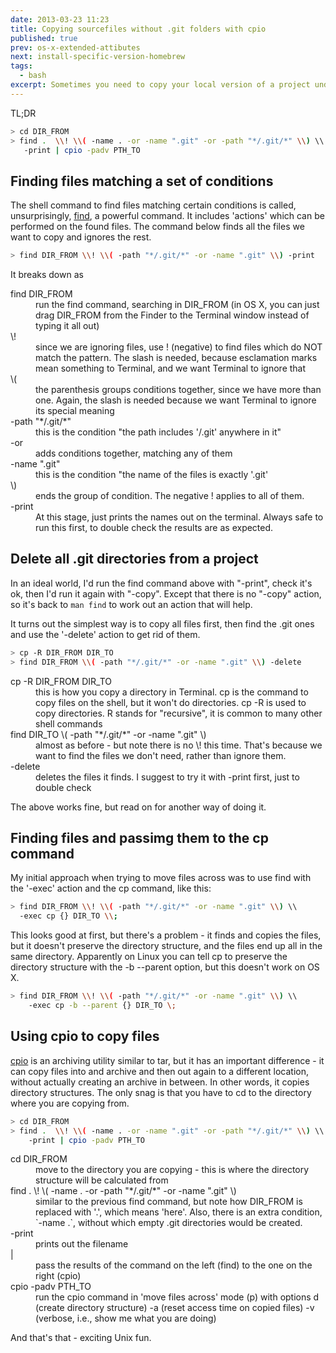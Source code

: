 ```yaml
---
date: 2013-03-23 11:23
title: Copying sourcefiles without .git folders with cpio
published: true
prev: os-x-extended-attibutes
next: install-specific-version-homebrew
tags:
  - bash
excerpt: Sometimes you need to copy your local version of a project under subversion to a new location, without all the .git stuff. Here's a couple of ways of doing it.
---
```


TL;DR

```sh
> cd DIR_FROM
> find .  \\! \\( -name . -or -name ".git" -or -path "*/.git/*" \\) \\
   -print | cpio -padv PTH_TO
```

## Finding files matching a set of conditions

The shell command to find files matching certain conditions is called, unsurprisingly, [find](http://unixhelp.ed.ac.uk/CGI/man-cgi?find), a powerful command. It includes 'actions' which can be performed on the found files. The command below finds all the files we want to copy and ignores the rest.

```sh
> find DIR_FROM \\! \\( -path "*/.git/*" -or -name ".git" \\) -print
```

It breaks down as

<dl class="code-breakdown">
<dt>find DIR_FROM</dt>
<dd>run the find command, searching in DIR_FROM (in OS X, you can just drag DIR_FROM from the Finder to the Terminal window instead of typing it all out)</dd>

<dt>\!</dt>
<dd>since we are ignoring files, use ! (negative) to find files which do NOT match the pattern. The slash is needed, because esclamation marks mean something to Terminal, and we want Terminal to ignore that</dd>

<dt>\( </dt>
<dd>the parenthesis groups conditions together, since we have more than one. Again, the slash is needed because we want Terminal to ignore its special meaning</dd>

<dt>-path "*/.git/*"</dt>
<dd>this is the condition "the path includes '/.git' anywhere in it"</dd>

<dt>-or</dt>
<dd>adds conditions together, matching any of them</dd>

<dt>-name ".git"</dt>
<dd>this is the condition "the name of the files is exactly '.git'</dd>

<dt>\)</dt>
<dd>ends the group of condition. The negative ! applies to all of them.</dd>

<dt>-print</dt>
<dd>At this stage, just prints the names out on the terminal. Always safe to run this first, to double check the results are as expected.</dd>
</dl>

## Delete all .git directories from a project

In an ideal world, I'd run the find command above with "-print", check it's ok, then I'd run it again with "-copy". Except that there is no "-copy" action, so it's back to `man find` to work out an action that will help.

It turns out the simplest way is to copy all files first, then find the .git ones and use the '-delete' action to get rid of them.

```sh
> cp -R DIR_FROM DIR_TO
> find DIR_FROM \\( -path "*/.git/*" -or -name ".git" \\) -delete
```

<dl class="code-breakdown">
<dt>cp -R DIR_FROM DIR_TO</dt>
<dd>this is how you copy a directory in Terminal. cp is the command to copy files on the shell, but it won't do directories. cp -R is used to copy directories. R stands for "recursive", it is common to many other shell commands</dd>

<dt class="long-line">find DIR_TO \( -path "*/.git/*" -or -name ".git" \)</dt>
<dd class="long-line">almost as before - but note there is no \! this time. That's because we want to find the files we don't need, rather than ignore them.</dd>

<dt>-delete</dt>
<dd>deletes the files it finds. I suggest to try it with -print first, just to double check</dd>
</dl>

The above works fine, but read on for another way of doing it.

## Finding files and passimg them to the cp command

My initial approach when trying to move files across was to use find with the '-exec' action and the cp command, like this:

```sh
> find DIR_FROM \\! \\( -path "*/.git/*" -or -name ".git" \\) \\
  -exec cp {} DIR_TO \\;
```

This looks good at first, but there's a problem - it finds and copies the files, but it doesn't preserve the directory structure, and the files end up all in the same directory. Apparently on Linux you can tell cp to preserve the directory structure with the -b --parent option, but this doesn't work on OS X.

```sh
> find DIR_FROM \\! \\( -path "*/.git/*" -or -name ".git" \\) \\
    -exec cp -b --parent {} DIR_TO \;
```

## Using cpio to copy files

[cpio](http://en.wikipedia.org/wiki/Cpio) is an archiving utility similar to tar, but it has an important difference - it can copy files into and archive and then out again to a different location, without actually creating an archive in between. In other words, it copies directory structures. The only snag is that you have to cd to the directory where you are copying from.

```sh
> cd DIR_FROM
> find .  \\! \\( -name . -or -name ".git" -or -path "*/.git/*" \\) \\
    -print | cpio -padv PTH_TO
```

<dl class="code-breakdown">
<dt>cd DIR_FROM</dt>
<dd>move to the directory you are copying - this is where the directory structure will be calculated from</dd>

<dt class="long-line">find . \! \(  -name . -or -path "*/.git/*" -or -name ".git" \)</dt>
<dd class="long-line">similar to the previous find command, but note how DIR_FROM is replaced with '.', which means 'here'. Also, there is an extra condition, `-name .`, without which empty .git directories would be created.</dd>

<dt>-print </dt>
<dd>prints out the filename</dd>

<dt>|</dt>
<dd>pass the results of the command on the left (find) to the one on the right (cpio)</dd>

<dt>cpio -padv PTH_TO</dt>
<dd>run the cpio command in 'move files across' mode (p) with options d (create directory structure) -a (reset access time on copied files) -v (verbose, i.e., show me what you are doing)</dd>
</dl>

And that's that - exciting Unix fun.
